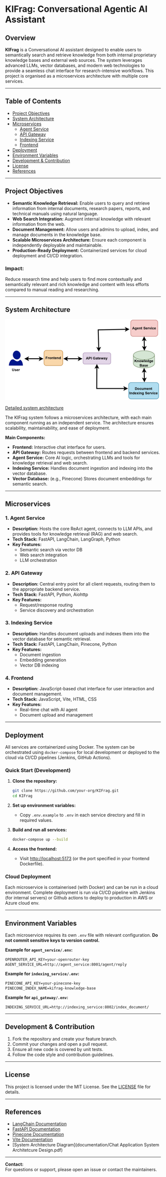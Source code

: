 # KIFrag: Conversational Agentic AI Assistant

## Overview

**KIFrag** is a Conversational AI assistant designed to enable users to semantically search and retrieve knowledge from both internal proprietary knowledge bases and external web sources. The system leverages advanced LLMs, vector databases, and modern web technologies to provide a seamless chat interface for research-intensive workflows. This project is organised as a microservices architecture with multiple core services.


---

## Table of Contents

- [Project Objectives](#project-objectives)
- [System Architecture](#system-architecture)
- [Microservices](#microservices)
  - [Agent Service](#agent-service)
  - [API Gateway](#api-gateway)
  - [Indexing Service](#indexing-service)
  - [Frontend](#frontend)
- [Deployment](#deployment)
- [Environment Variables](#environment-variables)
- [Development & Contribution](#development--contribution)
- [License](#license)
- [References](#references)

---

## Project Objectives

- **Semantic Knowledge Retrieval:** Enable users to query and retrieve information from internal documents, research papers, reports, and technical manuals using natural language.
- **Web Search Integration:** Augment internal knowledge with relevant information from the web.
- **Document Management:** Allow users and admins to upload, index, and manage documents in the knowledge base.
- **Scalable Microservices Architecture:** Ensure each component is independently deployable and maintainable.
- **Production-Ready Deployment:** Containerized services for cloud deployment and CI/CD integration.

### Impact: 
Reduce research time and help users to find more contextually and semantically relevant and rich knowledge and content with less efforts compared to manual reading and researching.

---

## System Architecture

![System_design_overview](assets/System_design_overview.jpg)

[Detailed system architecture](assets/detailed_system_architetcure.pdf)

The KIFrag system follows a microservices architecture, with each main component running as an independent service. The architecture ensures scalability, maintainability, and ease of deployment.

**Main Components:**
- **Frontend:** Interactive chat interface for users.
- **API Gateway:** Routes requests between frontend and backend services.
- **Agent Service:** Core AI logic, orchestrating LLMs and tools for knowledge retrieval and web search.
- **Indexing Service:** Handles document ingestion and indexing into the vector database.
- **Vector Database:** (e.g., Pinecone) Stores document embeddings for semantic search.

---

## Microservices

### 1. Agent Service

- **Description:** Hosts the core ReAct agent, connects to LLM APIs, and provides tools for knowledge retrieval (RAG) and web search.
- **Tech Stack:** FastAPI, LangChain, LangGraph, Python
- **Key Features:**
  - Semantic search via vector DB
  - Web search integration
  - LLM orchestration

### 2. API Gateway

- **Description:** Central entry point for all client requests, routing them to the appropriate backend service.
- **Tech Stack:** FastAPI, Python, Aiohttp
- **Key Features:**
  - Request/response routing
  - Service discovery and orchestration

### 3. Indexing Service

- **Description:** Handles document uploads and indexes them into the vector database for semantic retrieval.
- **Tech Stack:** FastAPI, LangChain, Pinecone, Python
- **Key Features:**
  - Document ingestion
  - Embedding generation
  - Vector DB indexing

### 4. Frontend

- **Description:** JavaScript-based chat interface for user interaction and document management.
- **Tech Stack:** JavaScript, Vite, HTML, CSS
- **Key Features:**
  - Real-time chat with AI agent
  - Document upload and management

---

## Deployment

All services are containerized using Docker. The system can be orchestrated using `docker-compose` for local development or deployed to the cloud via CI/CD pipelines (Jenkins, GitHub Actions).

### Quick Start (Development)

1. **Clone the repository:**
    ```bash
    git clone https://github.com/your-org/KIFrag.git
    cd KIFrag
    ```

2. **Set up environment variables:**
    - Copy `.env.example` to `.env` in each service directory and fill in required values.

3. **Build and run all services:**
    ```bash
    docker-compose up --build
    ```

4. **Access the frontend:**
    - Visit [http://localhost:5173](http://localhost:5173) (or the port specified in your frontend Dockerfile).

### Cloud Deployment
Each microservice is containerised (with Docker) and can be run in a cloud environment. Complete deployment is run via CI/CD pipeline with Jenkins (for internal servers) or Github actions to deploy to production in AWS or Azure cloud env.

---

## Environment Variables

Each microservice requires its own `.env` file with relevant configuration. **Do not commit sensitive keys to version control.**

**Example for `agent_service/.env`:**
```
OPENROUTER_API_KEY=your-openrouter-key
AGENT_SERVICE_URL=http://agent_service:8001/agent/reply
```

**Example for `indexing_service/.env`:**
```
PINECONE_API_KEY=your-pinecone-key
PINECONE_INDEX_NAME=kifrag-knowledge-base
```

**Example for `api_gateway/.env`:**
```
INDEXING_SERVICE_URL=http://indexing_service:8002/index_document/
```

---

## Development & Contribution

1. Fork the repository and create your feature branch.
2. Commit your changes and open a pull request.
3. Ensure all new code is covered by unit tests.
4. Follow the code style and contribution guidelines.

---

## License

This project is licensed under the MIT License. See the [LICENSE](LICENSE) file for details.

---

## References

- [LangChain Documentation](https://python.langchain.com/)
- [FastAPI Documentation](https://fastapi.tiangolo.com/)
- [Pinecone Documentation](https://docs.pinecone.io/)
- [Vite Documentation](https://vitejs.dev/)
- [System Architecture Diagram](documentation/Chat Application System Architetcure Design.pdf)

---

**Contact:**  
For questions or support, please open an issue or contact the maintainers.
